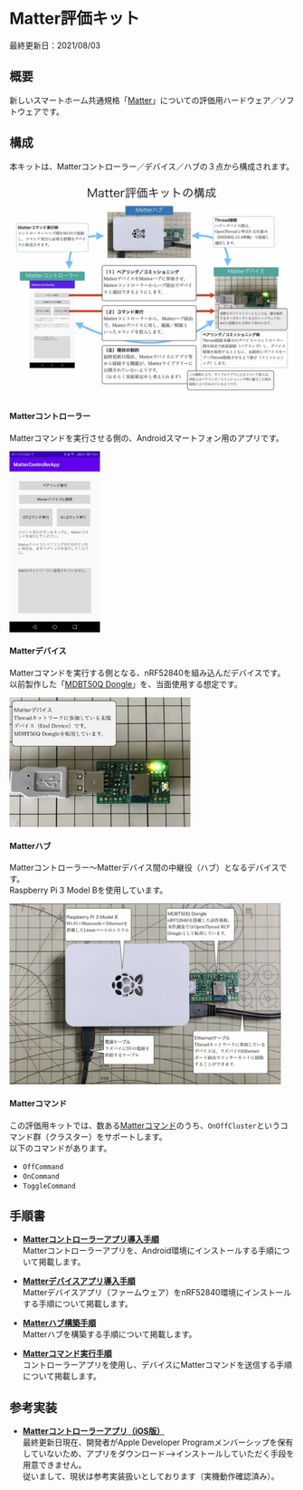 # Matter評価キット

最終更新日：2021/08/03

## 概要
新しいスマートホーム共通規格「[Matter](https://buildwithmatter.com)」についての評価用ハードウェア／ソフトウェアです。

## 構成

本キットは、Matterコントローラー／デバイス／ハブの３点から構成されます。

<img src="assets01/0000.jpg" width="700">

#### Matterコントローラー
Matterコマンドを実行させる側の、Androidスマートフォン用のアプリです。

<img src="assets01/0001.jpg" width="160">

#### Matterデバイス
Matterコマンドを実行する側となる、nRF52840を組み込んだデバイスです。<br>
以前製作した「[MDBT50Q Dongle](../FIDO2Device/MDBT50Q_Dongle/README.md)」を、当面使用する想定です。

<img src="assets01/0002.jpg" width="320">

#### Matterハブ
Matterコントローラー〜Matterデバイス間の中継役（ハブ）となるデバイスです。<br>
Raspberry Pi 3 Model Bを使用しています。

<img src="assets01/0003.jpg" width="480">

#### Matterコマンド
この評価用キットでは、数ある[Matterコマンド](https://github.com/project-chip/connectedhomeip/blob/master/src/controller/data_model/gen/CHIPClusters.h)のうち、`OnOffCluster`というコマンド群（クラスター）をサポートします。<br>
以下のコマンドがあります。
- `OffCommand`
- `OnCommand`
- `ToggleCommand`

## 手順書

- <b>[Matterコントローラーアプリ導入手順](../MatterPoCKit/INSTALLPRG.md)</b><br>
Matterコントローラーアプリを、Android環境にインストールする手順について掲載します。

- <b>[Matterデバイスアプリ導入手順](../MatterPoCKit/INSTALLFW.md)</b><br>
Matterデバイスアプリ（ファームウェア）をnRF52840環境にインストールする手順について掲載します。

- <b>[Matterハブ構築手順](../MatterPoCKit/SETUPHUB.md)</b><br>
Matterハブを構築する手順について掲載します。

- <b>[Matterコマンド実行手順](../MatterPoCKit/DOCOMMAND.md)</b><br>
コントローラーアプリを使用し、デバイスにMatterコマンドを送信する手順について掲載します。

## 参考実装

- <b>[Matterコントローラーアプリ（iOS版）](../MatterPoCKit/iOS/README.md)</b><br>
最終更新日現在、開発者がApple Developer Programメンバーシップを保有していないため、アプリをダウンロード-->インストールしていただく手段を用意できません。<br>
従いまして、現状は参考実装扱いとしております（実機動作確認済み）。
